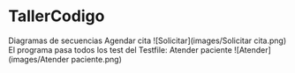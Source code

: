 # TallerCodigo
  Diagramas de secuencias
  Agendar cita
![Solicitar](images/Solicitar cita.png)
El programa pasa todos los test del Testfile:
Atender paciente
![Atender](images/Atender paciente.png)
